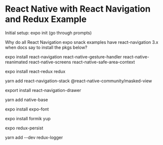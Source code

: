 # React Native with React Navigation and Redux Example

Initial setup:
expo init (go through prompts)

Why do all React Navigation expo snack examples have react-navigation 3.x when docs say to install the pkgs below?

expo install react-navigation react-native-gesture-handler react-native-reanimated react-native-screens react-native-safe-area-context

expo install react-redux redux 

yarn add react-navigation-stack @react-native-community/masked-view

export install react-navigation-drawer

yarn add native-base

expo install expo-font

expo install formik yup

expo redux-persist

yarn add --dev redux-logger
